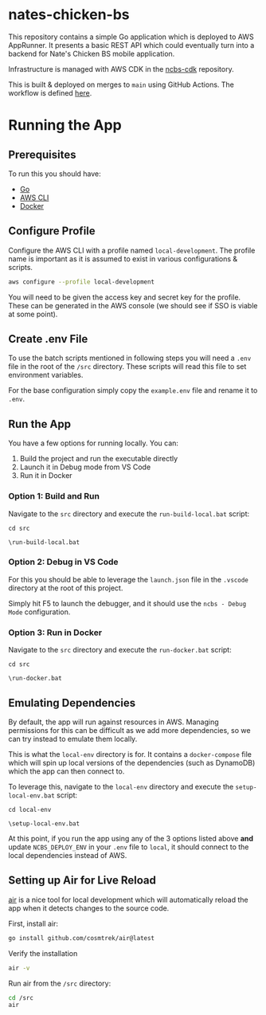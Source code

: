 # nates-chicken-bs

This repository contains a simple Go application which is deployed to AWS AppRunner. It presents a basic REST API which could eventually turn into a backend for Nate's Chicken BS mobile application.

Infrastructure is managed with AWS CDK in the [ncbs-cdk](https://github.com/daniel-elsner/ncbs-cdk) repository.

This is built & deployed on merges to `main` using GitHub Actions. The workflow is defined [here](.github/workflows/build-and-push-image.yml).

# Running the App

## Prerequisites

To run this you should have:
 - [Go](https://go.dev/doc/install)
 - [AWS CLI](https://docs.aws.amazon.com/cli/latest/userguide/getting-started-install.html)
 - [Docker](https://docs.docker.com/get-docker/)

## Configure Profile

Configure the AWS CLI with a profile named `local-development`. The profile name is important as it is assumed to exist in various configurations & scripts.

```bash
aws configure --profile local-development
```

You will need to be given the access key and secret key for the profile. These can be generated in the AWS console (we should see if SSO is viable at some point).

## Create .env File

To use the batch scripts mentioned in following steps you will need a `.env` file in the root of the `/src` directory. These scripts will read this file to set environment variables.

For the base configuration simply copy the `example.env` file and rename it to `.env`.

## Run the App

You have a few options for running locally. You can: 

1. Build the project and run the executable directly
2. Launch it in Debug mode from VS Code
3. Run it in Docker


### Option 1: Build and Run

Navigate to the `src` directory and execute the `run-build-local.bat` script:

```
cd src
```

```
\run-build-local.bat
```

### Option 2: Debug in VS Code

For this you should be able to leverage the `launch.json` file in the `.vscode` directory at the root of this project.

Simply hit F5 to launch the debugger, and it should use the `ncbs - Debug Mode` configuration.

### Option 3: Run in Docker

Navigate to the `src` directory and execute the `run-docker.bat` script:

```
cd src
```

```
\run-docker.bat
```

## Emulating Dependencies

By default, the app will run against resources in AWS. Managing permissions for this can be difficult as we add more dependencies, so we can try instead to emulate them locally.

This is what the `local-env` directory is for. It contains a `docker-compose` file which will spin up local versions of the dependencies (such as DynamoDB) which the app can then connect to. 

To leverage this, navigate to the `local-env` directory and execute the `setup-local-env.bat` script:

```
cd local-env
```

```
\setup-local-env.bat
```

At this point, if you run the app using any of the 3 options listed above **and** update `NCBS_DEPLOY_ENV` in your `.env` file to `local`, it should connect to the local dependencies instead of AWS.

## Setting up Air for Live Reload

[air](https://github.com/cosmtrek/air) is a nice tool for local development which will automatically reload the app when it detects changes to the source code.

First, install air:

```bash
go install github.com/cosmtrek/air@latest
```

Verify the installation

```bash
air -v
```

Run air from the `/src` directory:

```bash
cd /src
air
```